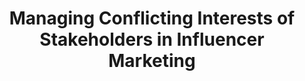 ---
title: "Managing Conflicting Interests of Stakeholders in Influencer Marketing"
authors:
- Shixun Huang
- Junhao Gan
- admin
- Wenqing Lin

publication_types: ["1"]
publication: In *ACM SIGMOD 2023*
publication_short: In *SIGMOD 2023*
publishDate: "2023-02-19"

abstract: 

#tags:
#- Source Themes
featured: true

links:
---